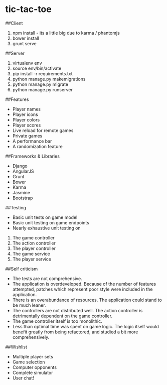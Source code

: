 # tic-tac-toe
##Client
1. npm install - its a little big due to karma / phantomjs
2. bower install
3. grunt serve

##Server
1. virtualenv env
2. source env/bin/activate
3. pip install -r requirements.txt
4. python manage.py makemigrations
5. python manage.py migrate
6. python manage.py runserver

##Features
* Player names
* Player icons
* Player colors
* Player scores
* Live reload for remote games
* Private games
* A performance bar
* A randomization feature

##Frameworks & Libraries
* Django
* AngularJS
* Grunt
* Bower
* Karma
* Jasmine
* Bootstrap

##Testing
* Basic unit tests on game model
* Basic unit testing on game endpoints
* Nearly exhaustive unit testing on 
1. The game controller
2. The action controller
3. The player controller
4. The game service
5. The player service

##Self criticism
* The tests are not comprehensive.
* The application is overdeveloped. Because of the number of features attempted, patches which represent poor style were included in the application. 
* There is an overabundance of resources. The application could stand to be much leaner.
* The controllers are not distributed well. The action controller is detrimentally dependent on the game controller.
* The game controller itself is too monolithic.
* Less than optimal time was spent on game logic. The logic itself would benefit greatly from being refactored, and studied a bit more comprehensively.

##Wishlist
* Multiple player sets
* Game selection
* Computer opponents
* Complete simulator
* User chat!

